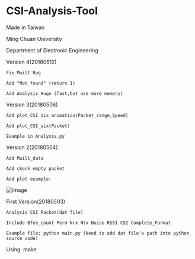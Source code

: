 #  CSI-Analysis-Tool

Made in Taiwan

Ming Chuan University

Department of Electronic Engineering

Version 4(20180512)

    Fix Muilt Bug
    
    Add "Not found" (return 1)

    Add Analysis_Hugo (fast,but use more memory)

Version 3(20180506)

    Add plot_CSI_six_animation(Packet_range,Speed)

    Add plot_CSI_six(Packet)

    Example in Analysis.py

Version 2(20180504)

    Add Muilt_data

    Add ckeck empty packet

    Add plot example:

![image](https://i.imgur.com/3eraYJf.png)


First Version(20180503)

    Analysis CSI Packet(dat file)

    Include Bfee_count Perm Nrx Ntx Noise RSSI CSI Complete_Format

    Example file: python main.py (Need to add dat file's path into python source code)

Using:  make
